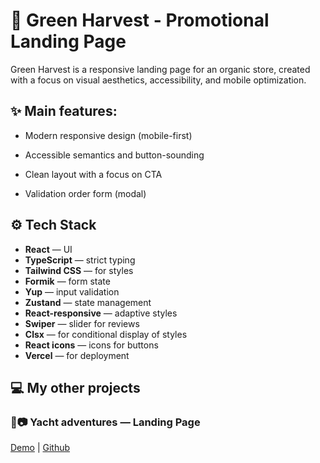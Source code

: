 # 🌿 Green Harvest - Promotional Landing Page
Green Harvest is a responsive landing page for an organic store, created with a focus on visual aesthetics, accessibility, and mobile optimization.

## ✨ Main features:
- Modern responsive design (mobile-first)

- Accessible semantics and button-sounding

- Clean layout with a focus on CTA

- Validation order form (modal)


## ⚙️ Tech Stack

- **React** — UI
- **TypeScript** — strict typing
- **Tailwind CSS** — for styles
- **Formik** — form state
- **Yup** — input validation
- **Zustand** — state management
- **React-responsive** — adaptive styles
- **Swiper** — slider for reviews
- **Clsx** — for conditional display of styles
- **React icons** — icons for buttons
- **Vercel** — for deployment

## 💻 My other projects

### 🔎📷 Yacht adventures — Landing Page

[Demo](https://yachtjet-mu.vercel.app/) |
[Github](https://github.com/sofi-dobriak/yachtjet)